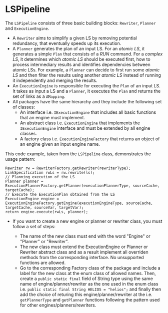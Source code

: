 # LSPipeline

The `LSPipeline` consists of three basic building blocks: `Rewriter`, `Planner` and `ExecutionEngine`. 

- A `Rewriter` aims to simplify a given LS by removing potential redundancy, that eventually speeds up its execution.
- A `Planner` generates the plan of an input LS. For an *atomic LS*, it generates a simple `Plan` that consists of a *RUN* command. For a *complex LS*, it determines which *atomic LS* should be executed first, how to process intermediary results and identifies dependencies between atomic LSs. For example, a `Planner` can decide to first run some *atomic LS* and then filter the results using another *atomic LS* instead of running it independently and merging the results.
- An `ExecutionEngine` is responsible for executing the `Plan` of an input LS. It takes as input a LS and a `Planner`, it executes  the `Plan` and returns the set of links as a `AMapping`.
- All packages have the same hierarchy and they include the following set of classes:
	- An interface i.e. `IExecutionEngine` that includes all basic functions that an engine must implement.
	- An abstract class i.e. `ExecutionEngine` that implements the `IExecutionEngine` interface and must be extended by all engine classes.
	- A factory class i.e. `ExecutionEngineFactory` that returns an object of an engine given an input engine name. 


This code example, taken from the `LSPipeline` class, demonstrates the usage pattern:

	Rewriter rw = RewriterFactory.getRewriter(rewriterType);
	LinkSpecification rwLs = rw.rewrite(ls);
	// Planning execution of the LS
	Planner planner = ExecutionPlannerFactory.getPlanner(executionPlannerType, sourceCache, targetCache);
	// Execute the ExecutionPlan obtained from the LS
	ExecutionEngine engine = ExecutionEngineFactory.getEngine(executionEngineType, sourceCache, targetCache, sourceVar, targetVar);
	return engine.execute(rwLs, planner);


- If you want to create a new engine or planner or rewriter class, you must follow a set of steps:

	* The name of the new class must end with the word "Engine" or "Planner" or "Rewriter".
	* The new class must extend the ExecutionEngine or Planner or Rewriter abstract class and as a result implement all overriden methods from the corresponding interface. No unsupported functions are allowed.
	* Go to the corresponding Factory class of the package and include a label for the new class at the enum class of allowed names. Then, create a `public static final` field of String type using the same name of engine/planner/rewriter as the one used in the enum class i.e. `public static final String HELIOS = "helios";` and finally then add the choice of returing this engine/planner/rewriter at the i.e. `getPlannerType` and `getPlanner` functions following the pattern used for other engines/planners/rewriters.
